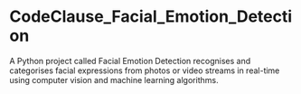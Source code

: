 # CodeClause_Facial_Emotion_Detection
A Python project called Facial Emotion Detection recognises and categorises facial expressions from photos or video streams in real-time using computer vision and machine learning algorithms.

